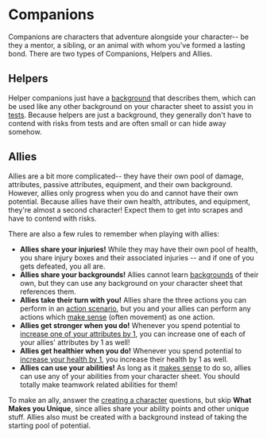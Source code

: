 # Companions

Companions are characters that adventure alongside your character-- be they a mentor, a sibling, or an animal with whom you've formed a lasting bond. There are two types of Companions, Helpers and Allies.

## Helpers

Helper companions just have a [background](../character/backgrounds.md) that describes them, which can be used like any other background on your character sheet to assist you in [tests](../gameplay/tests.md). Because helpers are just a background, they generally don't have to contend with risks from tests and are often small or can hide away somehow.

## Allies

Allies are a bit more complicated-- they have their own pool of damage, attributes, passive attributes, equipment, and their own background. However, allies only progress when you do and cannot have their own potential. Because allies have their own health, attributes, and equipment, they're almost a second character! Expect them to get into scrapes and have to contend with risks.

There are also a few rules to remember when playing with allies:

* **Allies share your injuries!** While they may have their own pool of health, you share injury boxes and their associated injuries -- and if one of you gets defeated, you all are. 
* **Allies share your backgrounds!** Allies cannot learn [backgrounds](../character/backgrounds.md) of their own, but they can use any background on your character sheet that references them. 
* **Allies take their turn with you!** Allies share the three actions you can perform in an [action scenario](../gameplay/action.md), but you and your allies can perform any actions which [make sense](../getting_started/index.md#narrative-truth) (often movement) as one action.
* **Allies get stronger when you do!** Whenever you spend potential to [increase one of your attributes by 1](../gameplay/advancement.md#potential), you can increase one of each of your allies' attributes by 1 as well!
* **Allies get healthier when you do!** Whenever you spend potential to [increase your health by 1](../gameplay/advancement.md#potential), you increase their health by 1 as well.
* **Allies can use your abilities!** As long as it [makes sense](../getting_started/index.md#narrative-truth) to do so, allies can use any of your abilities from your character sheet. You should totally make teamwork related abilities for them!

To make an ally, answer the [creating a character](../getting_started/creation,md) questions, but skip **What Makes you Unique**, since allies share your ability points and other unique stuff. Allies also must be created with a background instead of taking the starting pool of potential. 

